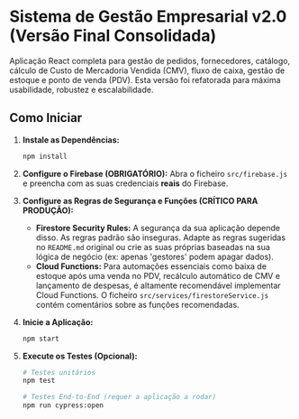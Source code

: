 # Sistema de Gestão Empresarial v2.0 (Versão Final Consolidada)

Aplicação React completa para gestão de pedidos, fornecedores, catálogo, cálculo de Custo de Mercadoria Vendida (CMV), fluxo de caixa, gestão de estoque e ponto de venda (PDV). Esta versão foi refatorada para máxima usabilidade, robustez e escalabilidade.

## Como Iniciar

1.  **Instale as Dependências:**
    ```bash
    npm install
    ```

2.  **Configure o Firebase (OBRIGATÓRIO):**
    Abra o ficheiro `src/firebase.js` e preencha com as suas credenciais **reais** do Firebase.

3.  **Configure as Regras de Segurança e Funções (CRÍTICO PARA PRODUÇÃO):**
    * **Firestore Security Rules:** A segurança da sua aplicação depende disso. As regras padrão são inseguras. Adapte as regras sugeridas no `README.md` original ou crie as suas próprias baseadas na sua lógica de negócio (ex: apenas 'gestores' podem apagar dados).
    * **Cloud Functions:** Para automações essenciais como baixa de estoque após uma venda no PDV, recálculo automático de CMV e lançamento de despesas, é altamente recomendável implementar Cloud Functions. O ficheiro `src/services/firestoreService.js` contém comentários sobre as funções recomendadas.

4.  **Inicie a Aplicação:**
    ```bash
    npm start
    ```

5.  **Execute os Testes (Opcional):**
    ```bash
    # Testes unitários
    npm test

    # Testes End-to-End (requer a aplicação a rodar)
    npm run cypress:open
    ```